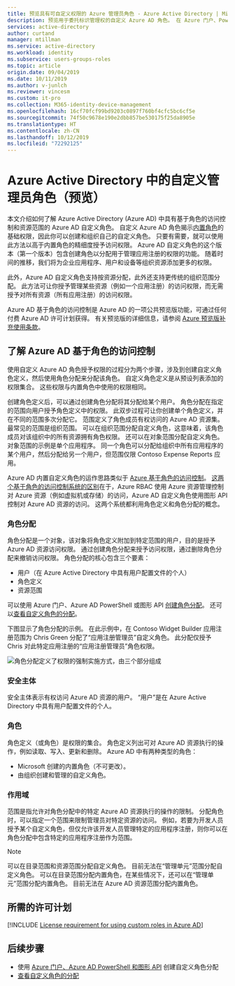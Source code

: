 ```yaml
---
title: 预览具有可自定义权限的 Azure 管理员角色 - Azure Active Directory | Microsoft Docs
description: 预览用于委托标识管理权的自定义 Azure AD 角色。 在 Azure 门户、PowerShell 或图形 API 中管理 Azure 角色。
services: active-directory
author: curtand
manager: mtillman
ms.service: active-directory
ms.workload: identity
ms.subservice: users-groups-roles
ms.topic: article
origin.date: 09/04/2019
ms.date: 10/11/2019
ms.author: v-junlch
ms.reviewer: vincesm
ms.custom: it-pro
ms.collection: M365-identity-device-management
ms.openlocfilehash: 16cf70fcf99bd9203c0897f760bf4cfc5bc6cf5e
ms.sourcegitcommit: 74f50c9678e190e2dbb857be530175f25da8905e
ms.translationtype: HT
ms.contentlocale: zh-CN
ms.lasthandoff: 10/12/2019
ms.locfileid: "72292125"
---
```

# <a name="custom-administrator-roles-in-azure-active-directory-preview"></a>Azure Active Directory 中的自定义管理员角色（预览）

本文介绍如何了解 Azure Active Directory (Azure AD) 中具有基于角色的访问控制和资源范围的 Azure AD 自定义角色。 自定义 Azure AD 角色揭示[内置角色](directory-assign-admin-roles.md)的基础权限，因此你可以创建和组织自己的自定义角色。 只要有需要，就可以使用此方法以高于内置角色的精细度授予访问权限。 Azure AD 自定义角色的这个版本（第一个版本）包含创建角色以分配用于管理应用注册的权限的功能。 随着时间的推移，我们将为企业应用程序、用户和设备等组织资源添加更多的权限。  

此外，Azure AD 自定义角色支持按资源分配，此外还支持更传统的组织范围分配。 此方法可让你授予管理某些资源（例如一个应用注册）的访问权限，而无需授予对所有资源（所有应用注册）的访问权限。

Azure AD 基于角色的访问控制是 Azure AD 的一项公共预览版功能，可通过任何付费 Azure AD 许可计划获得。 有关预览版的详细信息，请参阅 [Azure 预览版补充使用条款](https://www.azure.cn/support/legal/)。

## <a name="understand-azure-ad-role-based-access-control"></a>了解 Azure AD 基于角色的访问控制

使用自定义 Azure AD 角色授予权限的过程分为两个步骤，涉及到创建自定义角色定义，然后使用角色分配来分配该角色。 自定义角色定义是从预设列表添加的权限集合。 这些权限与内置角色中使用的权限相同。  

创建角色定义后，可以通过创建角色分配将其分配给某个用户。 角色分配在指定的范围向用户授予角色定义中的权限。 此双步过程可让你创建单个角色定义，并在不同的范围多次分配它。 范围定义了角色成员有权访问的 Azure AD 资源集。 最常见的范围是组织范围。 可以在组织范围分配自定义角色，这意味着，该角色成员对该组织中的所有资源拥有角色权限。 还可以在对象范围分配自定义角色。 对象范围的示例是单个应用程序。 同一个角色可以分配给组织中所有应用程序的某个用户，然后分配给另一个用户，但范围仅限 Contoso Expense Reports 应用。  

Azure AD 内置自定义角色的运作思路类似于 [Azure 基于角色的访问控制](../../role-based-access-control/overview.md)。 [这两个基于角色的访问控制系统的区别](../../role-based-access-control/rbac-and-directory-admin-roles.md)在于，Azure RBAC 使用 Azure 资源管理控制对 Azure 资源（例如虚拟机或存储）的访问，Azure AD 自定义角色使用图形 API 控制对 Azure AD 资源的访问。 这两个系统都利用角色定义和角色分配的概念。

### <a name="role-assignments"></a>角色分配

角色分配是一个对象，该对象将角色定义附加到特定范围的用户，目的是授予 Azure AD 资源访问权限。 通过创建角色分配来授予访问权限，通过删除角色分配来撤销访问权限。 角色分配的核心包含三个要素：

- 用户（在 Azure Active Directory 中具有用户配置文件的个人）
- 角色定义
- 资源范围

可以使用 Azure 门户、Azure AD PowerShell 或图形 API [创建角色分配](roles-create-custom.md)。 还可以[查看自定义角色的分配](roles-view-assignments.md#view-the-assignments-of-a-role)。

下图显示了角色分配的示例。 在此示例中，在 Contoso Widget Builder 应用注册范围为 Chris Green 分配了“应用注册管理员”自定义角色。 此分配仅授予 Chris 对此特定应用注册的“应用注册管理员”角色权限。

![角色分配定义了权限的强制实施方式，由三个部分组成](./media/roles-custom-overview/rbac-overview.png)

### <a name="security-principal"></a>安全主体

安全主体表示有权访问 Azure AD 资源的用户。 “用户”是在 Azure Active Directory 中具有用户配置文件的个人。 

### <a name="role"></a>角色

角色定义（或角色）是权限的集合。 角色定义列出可对 Azure AD 资源执行的操作，例如读取、写入、更新和删除。 Azure AD 中有两种类型的角色：

- Microsoft 创建的内置角色（不可更改）。
- 由组织创建和管理的自定义角色。

### <a name="scope"></a>作用域

范围是指允许对角色分配中的特定 Azure AD 资源执行的操作的限制。 分配角色时，可以指定一个范围来限制管理员对特定资源的访问。 例如，若要为开发人员授予某个自定义角色，但仅允许该开发人员管理特定的应用程序注册，则你可以在角色分配中包含特定的应用程序注册作为范围。

  > [!Note]
  > 可以在目录范围和资源范围分配自定义角色。 目前无法在“管理单元”范围分配自定义角色。
  > 可以在目录范围分配内置角色，在某些情况下，还可以在“管理单元”范围分配内置角色。 目前无法在 Azure AD 资源范围分配内置角色。

## <a name="required-license-plan"></a>所需的许可计划

[!INCLUDE [License requirement for using custom roles in Azure AD](../../../includes/active-directory-p1-license.md)]

## <a name="next-steps"></a>后续步骤

- 使用 [Azure 门户、Azure AD PowerShell 和图形 API](roles-create-custom.md) 创建自定义角色分配
- [查看自定义角色的分配](roles-view-assignments.md#view-assignments-of-single-application-scope)

<!-- Update_Description: wording update -->